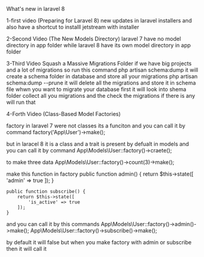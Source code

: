 What's new in laravel 8

1-first video (Preparing for Laravel 8)
new updates in laravel installers and also have a shortcut to installl jetstream with installer

2-Second Video (The New Models Directory)
laravel 7 have no model directory in app folder while laravel 8 have its own model directory in app folder

3-Third Video Squash a Massive Migrations Folder
if we have big projects and a lot of migrations so run this command
php artisan schema:dump
it will create a schema folder in database and store all your migrations
php artisan schema:dump --prune
it will delete all the migrations and store it in schema file
whwn you want to migrate your database first it will look into shema folder collect all you migrations and the check the migrations if there is any will run that

4-Forth Video (Class-Based Model Factories)

factory in laravel 7 were not classes its a funciton and you can call it by command
factory('App\User')->make();

but in laracel 8 it is a class and a trait is present by defualt in models and you can call it by command
App\Models\User::factory()->craete();

to make three data
App\Models\User::factory()->count(3)->make();

make this function in factory
public function admin() {
        return $this->state([
            'admin' => true
        ]);
    }

    public function subscribe() {
        return $this->state([
            'is_active' => true
        ]);
    }

and you can call it by this commands
App\Models\User::factory()->admin()->make();
App\Models\User::factory()->subscribe()->make();

by default it will false but when you make factory with admin or subscribe then it will call it
